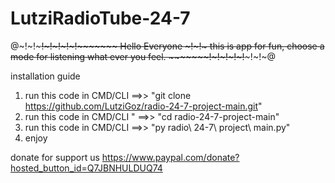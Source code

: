 # LutziRadioTube-24-7
@~!~!~~~~~!~!~!~!~!~~~~~~~ Hello Everyone ~!~!~ this is app for fun, choose a mode for listening what ever you feel. ~~~~~~~!~!~!~!~!~~~~~!~!~@

installation guide

1. run this code in CMD/CLI ==>>  "git clone https://github.com/LutziGoz/radio-24-7-project-main.git"
2. run this code in CMD/CLI " ==>>  "cd radio-24-7-project-main"
3. run this code in CMD/CLI ==>>  "py radio\ 24-7\ project\ main.py"
4. enjoy 

donate for support us https://www.paypal.com/donate?hosted_button_id=Q7JBNHULDUQ74
